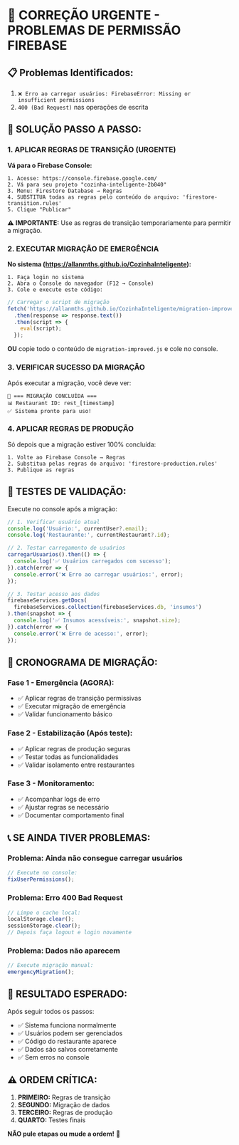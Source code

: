 # 🚨 CORREÇÃO URGENTE - PROBLEMAS DE PERMISSÃO FIREBASE

## 📋 **Problemas Identificados:**
1. `❌ Erro ao carregar usuários: FirebaseError: Missing or insufficient permissions`
2. `400 (Bad Request)` nas operações de escrita

## 🔧 **SOLUÇÃO PASSO A PASSO:**

### **1. APLICAR REGRAS DE TRANSIÇÃO (URGENTE)**

**Vá para o Firebase Console:**
```
1. Acesse: https://console.firebase.google.com/
2. Vá para seu projeto "cozinha-inteligente-2b040"
3. Menu: Firestore Database → Regras
4. SUBSTITUA todas as regras pelo conteúdo do arquivo: 'firestore-transition.rules'
5. Clique "Publicar"
```

⚠️ **IMPORTANTE:** Use as regras de transição temporariamente para permitir a migração.

### **2. EXECUTAR MIGRAÇÃO DE EMERGÊNCIA**

**No sistema (https://allanmths.github.io/CozinhaInteligente):**
```
1. Faça login no sistema
2. Abra o Console do navegador (F12 → Console)
3. Cole e execute este código:
```

```javascript
// Carregar o script de migração
fetch('https://allanmths.github.io/CozinhaInteligente/migration-improved.js')
  .then(response => response.text())
  .then(script => {
    eval(script);
  });
```

**OU** copie todo o conteúdo de `migration-improved.js` e cole no console.

### **3. VERIFICAR SUCESSO DA MIGRAÇÃO**

Após executar a migração, você deve ver:
```
🎉 === MIGRAÇÃO CONCLUÍDA ===
📊 Restaurant ID: rest_[timestamp]
✅ Sistema pronto para uso!
```

### **4. APLICAR REGRAS DE PRODUÇÃO**

Só depois que a migração estiver 100% concluída:
```
1. Volte ao Firebase Console → Regras  
2. Substitua pelas regras do arquivo: 'firestore-production.rules'
3. Publique as regras
```

## 🧪 **TESTES DE VALIDAÇÃO:**

Execute no console após a migração:

```javascript
// 1. Verificar usuário atual
console.log('Usuário:', currentUser?.email);
console.log('Restaurante:', currentRestaurant?.id);

// 2. Testar carregamento de usuários
carregarUsuarios().then(() => {
  console.log('✅ Usuários carregados com sucesso');
}).catch(error => {
  console.error('❌ Erro ao carregar usuários:', error);
});

// 3. Testar acesso aos dados
firebaseServices.getDocs(
  firebaseServices.collection(firebaseServices.db, 'insumos')
).then(snapshot => {
  console.log('✅ Insumos acessíveis:', snapshot.size);
}).catch(error => {
  console.error('❌ Erro de acesso:', error);
});
```

## 🔄 **CRONOGRAMA DE MIGRAÇÃO:**

### **Fase 1 - Emergência (AGORA):**
- ✅ Aplicar regras de transição permissivas
- ✅ Executar migração de emergência  
- ✅ Validar funcionamento básico

### **Fase 2 - Estabilização (Após teste):**
- ✅ Aplicar regras de produção seguras
- ✅ Testar todas as funcionalidades
- ✅ Validar isolamento entre restaurantes

### **Fase 3 - Monitoramento:**
- ✅ Acompanhar logs de erro
- ✅ Ajustar regras se necessário
- ✅ Documentar comportamento final

## 📞 **SE AINDA TIVER PROBLEMAS:**

### **Problema: Ainda não consegue carregar usuários**
```javascript
// Execute no console:
fixUserPermissions();
```

### **Problema: Erro 400 Bad Request**  
```javascript
// Limpe o cache local:
localStorage.clear();
sessionStorage.clear();
// Depois faça logout e login novamente
```

### **Problema: Dados não aparecem**
```javascript
// Execute migração manual:
emergencyMigration();
```

## 🎯 **RESULTADO ESPERADO:**

Após seguir todos os passos:
- ✅ Sistema funciona normalmente
- ✅ Usuários podem ser gerenciados
- ✅ Código do restaurante aparece
- ✅ Dados são salvos corretamente
- ✅ Sem erros no console

## ⚠️ **ORDEM CRÍTICA:**
1. **PRIMEIRO:** Regras de transição
2. **SEGUNDO:** Migração de dados  
3. **TERCEIRO:** Regras de produção
4. **QUARTO:** Testes finais

**NÃO pule etapas ou mude a ordem!** 🚨
